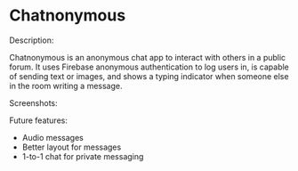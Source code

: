 # Chatnonymous

Description:

Chatnonymous is an anonymous chat app to interact with others in a public forum. It uses Firebase anonymous authentication to log users in, is capable of sending text or images, and shows a typing indicator when someone else in the room writing a message.

Screenshots:

Future features: 

- Audio messages
- Better layout for messages
- 1-to-1 chat for private messaging